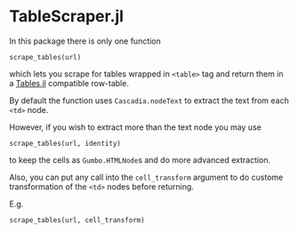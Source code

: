 # TableScraper.jl

In this package there is only one function

`scrape_tables(url)`

which lets you scrape for tables wrapped in `<table>` tag and return them in a [Tables.jl](https://github.com/JuliaData/Tables.jl) compatible row-table.

By default the function uses `Cascadia.nodeText` to extract the text from each `<td>` node.

However, if you wish to extract more than the text node you may use

```
scrape_tables(url, identity)
```

to keep the cells as `Gumbo.HTMLNode`s and do more advanced extraction.

Also, you can put any call into the `cell_transform` argument to do custome transformation of the `<td>` nodes before returning.

E.g.

```
scrape_tables(url, cell_transform)
```

